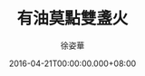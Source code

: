 ---
issue: 169
title: 有油莫點雙盞火
author: 徐姿華
language: 大埔
date: 2016-04-21T00:00:00.000+08:00
topic: 文史
difficulty: 2
wikidata: Q98096015
wikidata_link: https://www.wikidata.org/wiki/Q98096015
author_wikidata_link: https://www.wikidata.org/wiki/undefined
author_wikidata: Q98096312
---